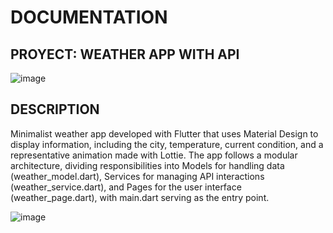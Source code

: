 # DOCUMENTATION



## PROYECT: WEATHER APP WITH API
![image](https://github.com/user-attachments/assets/b9fe6491-c493-45c9-9ff2-e76ab6ee3001)

## DESCRIPTION
Minimalist weather app developed with Flutter that uses Material Design to display information, including the city, temperature, current condition, and a representative animation made with Lottie.
The app follows a modular architecture, dividing responsibilities into Models for handling data (weather_model.dart), Services for managing API interactions (weather_service.dart), and Pages for the user interface (weather_page.dart), with main.dart serving as the entry point.


![image](https://github.com/user-attachments/assets/9680e0bc-2f7a-4468-843d-1d7376e5d13f)